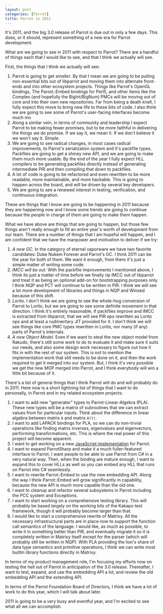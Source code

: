 ```yaml
---
layout: post
categories: [Parrot]
title: Parrot in 2011
---
```


It's 2011, and the big 3.0 release of Parrot is due out in only a few days.
This does, or it should, represent something of a new era for Parrot
development.

What are we going to see in 2011 with respect to Parrot? There are a handful
of things each that I would like to see, and that I think we actually will
see.

First, the things that I think we actually will see:

1) Parrot is going to get *smaller*. By that I mean we are going to be pulling
   non-essential bits out of libparrot and moving them into alternate
   front-ends and into other ecosystem projects. Things like Parrot's
   OpenGL bindings, The Parrot::Embed bindings for Perl5, and other items like
   the Complex (and hopefully the BigInt/BigNum) PMCs will be moving out of
   core and into their own new repositories. Far from being a death knell, I
   fully expect this move to bring new life to these bits of code. I also
   think we are going to see some of Parrot's user-facing interfaces become
   much mo
2) Along a similar vein, in terms of community and leadership I expect Parrot
   to be making fewer promises, but to be more faithful in delivering the
   things we do promise. If we say it, we mean it. If we don't believe it we
   won't say it. Simple.
3) We are going to see radical changes, in most cases radical improvements, to
   Parrot's serialization system and it's packfile types. Packfiles are going
   to get a shiney new API, and we are going to make them much more usable.
   By the end of the year I fully expect HLL compilers to be generating
   packfiles directly instead of generating intermediate PIR and then
   compiling that down to packfiles.
4) A lot of code is going to be refactored and even rewritten to be more
   readable, more maintainable, and more hackable. This is going to happen
   across the board, and will be driven by several key developers.
5) We are going to see a renewed interest in testing, verification, and
   continuous integration.

These are things that I know are going to be happening in 2011 because they
are happening now and I know some trends are going to continue because the
people in charge of them are going to make them happen.

What we have above are things that are going to happen, but those few things
aren't really enough to fill an entire year's worth of development from our
team. There are a number of things that I am hopeful will happen, and I am
confident that we have the manpower and motivation to deliver if we try:

1) *A new GC*. In the category of eternal vaporware we have two favorite
   candidates: Duke Nukem Forever and Parrot's GC. I think 2011 can be the
   year for both of them. We want it enough, from there it's just a simple
   matter of writing some code.
2) *IMCC will be out*. With the packfile improvements I mentioned above, I
   think its just a matter of time before we finally rip IMCC out of libparrot
   and treat it as being an optional add-on for bootstrapping purposes only. I
   think NQP and PCT will continue to be written in PIR. I think we will see a
   lot more development of libraries and things in NQP and Winxed because of
   this shift.
3) *Lorito*. I don't think we are going to see the whole-hog conversion of
   Parrot to Lorito, but we are going to see some definite movement in that
   direction. I think it's entirely reasonable, if packfiles improve and IMCC
   is extracted from libparrot, that we will see PIR ops rewritten as Lorito
   ops and at least a rudimentary JIT provided for it. I don't think we will
   see things like core PMC types rewritten in Lorito, nor many (if any) parts
   of Parrot's internals.
4) *A new Object Model*. Even if we want to steal the new object model from
   Rakudo, there's still some work to do to evaluate it and make sure it suits
   our needs, and also some design work necessary to figure out how it fits
   in with the rest of our system. This is not to mention the implementation
   work that still needs to be done on it, and then the work required to get
   it merged into our system. But, I think it's very possible we get the new
   MOP merged into Parrot, and I think everybody will win a little bit because
   of it.

There's a list of general things that I think Parrot will do and will probably
do in 2011. Here now is a short lightning list of things that I want to do
personally, in Parrot and in my related ecosystem projects:

1) I want to add new "generator" types to Parrot-Linear-Algebra (PLA). These
   new types will be a matrix of subroutines that we can extract values from
   for particular inputs. Think about the difference in linear algebra between
   matrix `A` and matrix `A(t)`.
2) I want to add LAPACK bindings for PLA, so we can do non-trivial operations
   like finding matrix inverses, eigenvalues and eigenvectors, performing
   transformations, etc. This is where the real power of this project will
   become apparent.
3) I want to get working on a new [JavaScript implementation][js] for Parrot.
4) I want to expand ParrotSharp and make it a much fuller-featured interface
   to Parrot. I want people to be able to use Parrot from C# in a very natural
   way. Then, when the binding are mature enough, I want to expand this to
   cover HLLs as well so you can embed any HLL that runs on Parrot into C#
   seamlessly.
5) I want to rewrite Parrot::Embed to use the new embedding API. Along the way
   I think Parrot::Embed will grow significantly in capability, because the
   new API is much more capable than the old one.
6) I want to cleanup and refactor several subsystems in Parrot including the
   PCC system and Exceptions.
7) I want to start working on a comprehensive testing library. This will
   probably be based largely on the working bits of the Kakapo test framework,
   though it will probably become larger than that.
8) I would like to start a comprehensive rewrite of Matrixy. All the necessary
   infrastructural parts are in place now to support the function call
   semantics of the language. I would like, as much as possible, to write it
   in something better than PIR, and eventually migrate it so it is completely
   written in Matrixy itself except for the parser (which will probably still
   be written in NQP). With PLA providing the lion's share of data type
   semantics and primitive operations, I think we can write most builtin
   library functions directly in Matrixy.

[js]: /2010/12/07/javascript_on_parrot_plan.html

In terms of my product management role, I'm focusing my efforts now on testing
the hell out of Parrot in anticipation of the 3.0 release. Thereafter, I want
to test, expand, and use the embedding API a lot, and review the old embedding
API and the extending API.

In terms of the Parrot Foundation Board of Directors, I think we have a lot of
work to do this year, which I will talk about later.

2011 is going to be a very busy and eventful year, and I'm excited to see what
all we can accomplish.
